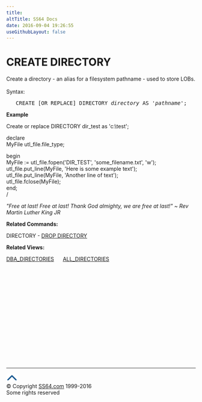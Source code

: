 ```yaml
---
title:
altTitle: SS64 Docs
date: 2016-09-04 19:26:55
useGithubLayout: false
---
```

<!-- #BeginLibraryItem "/Library/head_ora.lbi" --><!-- #EndLibraryItem --><h1>CREATE DIRECTORY</h1> 
<p>Create a directory - an alias for a filesystem pathname - used 
  to store LOBs.<br>
  <br>
  Syntax:</p>
<pre>   CREATE [OR REPLACE] DIRECTORY <i>directory</i> AS <i>'pathname'</i>;</pre>
<p><b>Example</b></p>
<p class="code"> Create or replace DIRECTORY dir_test as 'c:\test';</p>
<p class="code">declare<br>
MyFile utl_file.file_type;</p>
<p class="code">begin<br>
MyFile := utl_file.fopen('DIR_TEST', 'some_filename.txt', 'w');<br>
utl_file.put_line(MyFile, 'Here is some example text');<br>
utl_file.put_line(MyFile, 'Another line of text');<br>
utl_file.fclose(MyFile);<br>
end;<br>
/</p>
<p><i><span class="quote">"Free at last! Free at last! Thank God almighty, we are free at last!" ~ Rev Martin Luther King JR </span></i></p>
<p><b>Related Commands:</b></p>
<p>DIRECTORY - <a href="directory_d.html">DROP DIRECTORY</a></p>
<p><b>Related Views:</b></p>
<p class="code"> <a href="../orad/DBA_DIRECTORIES.html">DBA_DIRECTORIES</a>&nbsp;&nbsp;&nbsp;&nbsp;&nbsp;&nbsp;<a href="../orad/ALL_DIRECTORIES.html">ALL_DIRECTORIES</a> </p><!-- #BeginLibraryItem "/Library/foot_ora.lbi" --><p>
<!-- oracle-footer -->
<ins class="adsbygoogle" style="display:inline-block;width:300px;height:250px" data-ad-client="ca-pub-6140977852749469" data-ad-slot="4275490898"></ins>
<script>
(adsbygoogle = window.adsbygoogle || []).push({});
</script></p>
<hr>
<div id="bl" class="footer"><a href="directory_c.html#"><img src="../images/top.png" width="30" height="22" alt="Back to the Top"></a></div>
<div id="br" class="footer, tagline">© Copyright <a href="http://ss64.com/">SS64.com</a> 1999-2016<br>
Some rights reserved</div><!-- #EndLibraryItem -->


